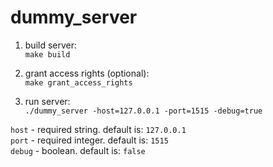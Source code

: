 # dummy_server

1. build server:  
`make build`

2. grant access rights (optional):  
`make grant_access_rights`

3. run server:  
`./dummy_server -host=127.0.0.1 -port=1515 -debug=true`  

`host` - required string. default is: `127.0.0.1`  
`port` - required integer. default is: `1515`  
`debug` - boolean. default is: `false`  
